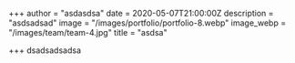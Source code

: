 +++
author = "asdasdsa"
date = 2020-05-07T21:00:00Z
description = "asdsadsad"
image = "/images/portfolio/portfolio-8.webp"
image_webp = "/images/team/team-4.jpg"
title = "asdsa"

+++
dsadsadsadsa